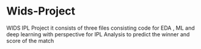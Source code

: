 # Wids-Project
WIDS IPL Project it consists of three files consisting code for EDA , ML and deep learning with perspective for IPL Analysis to predict the winner and score of the match
